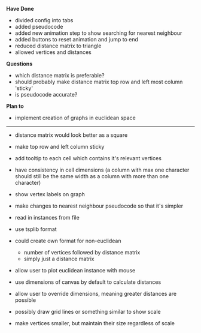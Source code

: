 **Have Done**
- divided config into tabs
- added pseudocode
- added new animation step to show searching for nearest neighbour
- added buttons to reset animation and jump to end
- reduced distance matrix to triangle
- allowed vertices and distances

**Questions**
- which distance matrix is preferable?
- should probably make distance matrix top row and left most column 'sticky'
- is pseudocode accurate?

**Plan to**
- implement creation of graphs in euclidean space

---

- distance matrix would look better as a square
- make top row and left column sticky
- add tooltip to each cell which contains it's relevant vertices
- have consistency in cell dimensions (a column with max one character should still be the same width as a column with more than one character)

- show vertex labels on graph

- make changes to nearest neighbour pseudocode so that it's simpler

- read in instances from file
- use tsplib format
- could create own format for non-euclidean
  - number of vertices followed by distance matrix
  - simply just a distance matrix

- allow user to plot euclidean instance with mouse
- use dimensions of canvas by default to calculate distances
- allow user to override dimensions, meaning greater distances are possible
- possibly draw grid lines or something similar to show scale
- make vertices smaller, but maintain their size regardless of scale
